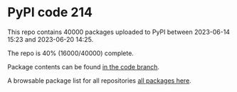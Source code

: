 # PyPI code 214

This repo contains 40000 packages uploaded to PyPI between 
2023-06-14 15:23 and 2023-06-20 14:25.

The repo is 40% (16000/40000) complete.

Package contents can be found [in the code branch](https://github.com/pypi-data/pypi-mirror-214/tree/code/packages).

A browsable package list for all repositories [all packages here](https://pypi-data.github.io/website/repositories/pypi-mirror-214).


